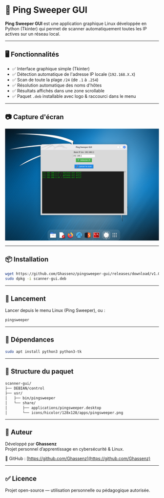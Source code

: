 # 📡 Ping Sweeper GUI

**Ping Sweeper GUI** est une application graphique Linux développée en Python (Tkinter) qui permet de scanner automatiquement toutes les IP actives sur un réseau local.

---

## 🖥️ Fonctionnalités

- ✅ Interface graphique simple (Tkinter)
- ✅ Détection automatique de l'adresse IP locale (`192.168.X.X`)
- ✅ Scan de toute la plage `/24` (de `.1` à `.254`)
- ✅ Résolution automatique des noms d'hôtes
- ✅ Résultats affichés dans une zone scrollable
- ✅ Paquet `.deb` installable avec logo & raccourci dans le menu

---

## 📷 Capture d'écran

![Screenshot](ping.png)

---

## 📦 Installation

```bash
wget https://github.com/Ghassenz/pingsweeper-gui/releases/download/v1.0/scanner-gui.deb
sudo dpkg -i scanner-gui.deb
```

---

## 🚀 Lancement

Lancer depuis le menu Linux (Ping Sweeper), ou :

```bash
pingsweeper
```

---

## 🔧 Dépendances

```bash
sudo apt install python3 python3-tk
```

---

## 📁 Structure du paquet

```
scanner-gui/
├── DEBIAN/control
├── usr/
│   ├── bin/pingsweeper
│   └── share/
│       ├── applications/pingsweeper.desktop
│       └── icons/hicolor/128x128/apps/pingsweeper.png
```

---

## 👤 Auteur

Développé par **Ghassenz**  
Projet personnel d’apprentissage en cybersécurité & Linux.

🔗 GitHub : [https://github.com/Ghassenz](https://github.com/Ghassenz)

---

## ✅ Licence

Projet open-source — utilisation personnelle ou pédagogique autorisée.
